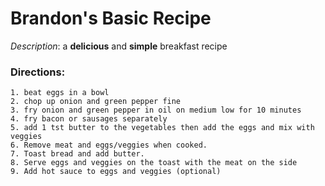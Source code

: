 # Brandon's Basic Recipe

<em>Description</em>: a **delicious** and **simple** breakfast recipe

### Directions:

    1. beat eggs in a bowl
    2. chop up onion and green pepper fine
    3. fry onion and green pepper in oil on medium low for 10 minutes
    4. fry bacon or sausages separately
    5. add 1 tst butter to the vegetables then add the eggs and mix with veggies
    6. Remove meat and eggs/veggies when cooked.
    7. Toast bread and add butter.
    8. Serve eggs and veggies on the toast with the meat on the side
    9. Add hot sauce to eggs and veggies (optional)

